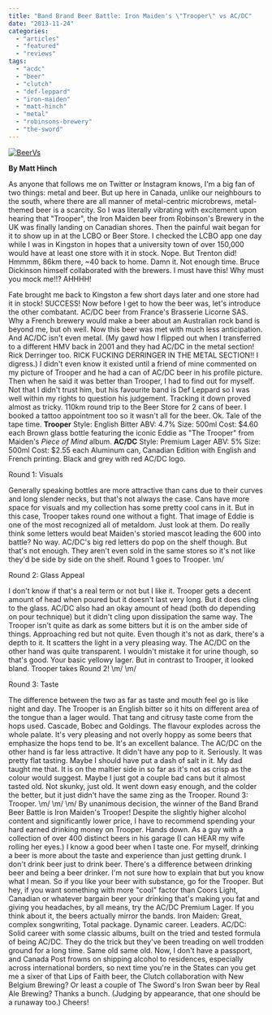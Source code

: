 ```yaml
---
title: "Band Brand Beer Battle: Iron Maiden's \"Trooper\" vs AC/DC"
date: "2013-11-24"
categories: 
  - "articles"
  - "featured"
  - "reviews"
tags: 
  - "acdc"
  - "beer"
  - "clutch"
  - "def-leppard"
  - "iron-maiden"
  - "matt-hinch"
  - "metal"
  - "robinsons-brewery"
  - "the-sword"
---
```


[![BeerVs](http://www.hellbound.ca/wp-content/uploads/2013/11/BeerVs-590x763.jpg)](http://www.hellbound.ca/wp-content/uploads/2013/11/BeerVs.jpg)

**By Matt Hinch**

As anyone that follows me on Twitter or Instagram knows, I'm a big fan of two things: metal and beer. But up here in Canada, unlike our neighbours to the south, where there are all manner of metal-centric microbrews, metal-themed beer is a scarcity. So I was literally vibrating with excitement upon hearing that "Trooper", the Iron Maiden beer from Robinson's Brewery in the UK was finally landing on Canadian shores. Then the painful wait began for it to show up in at the LCBO or Beer Store. I checked the LCBO app one day while I was in Kingston in hopes that a university town of over 150,000 would have at least one store with it in stock. Nope. But Trenton did! Hmmmm, 86km there, ~40 back to home. Damn it. Not enough time. Bruce Dickinson himself collaborated with the brewers. I must have this! Why must you mock me!!? AHHHH!

Fate brought me back to Kingston a few short days later and one store had it in stock! SUCCESS! Now before I get to how the beer was, let's introduce the other combatant. AC/DC beer from France's Brasserie Licorne SAS. Why a French brewery would make a beer about an Australian rock band is beyond me, but oh well. Now this beer was met with much less anticipation. And AC/DC isn't even metal. (My gawd how I flipped out when I transferred to a different HMV back in 2001 and they had AC/DC in the metal section! Rick Derringer too. RICK FUCKING DERRINGER IN THE METAL SECTION!! I digress.) I didn't even know it existed until a friend of mine commented on my picture of Trooper and he had a can of AC/DC beer in his profile picture. Then when he said it was better than Trooper, I had to find out for myself. Not that I didn't trust him, but his favourite band is Def Leppard so I was well within my rights to question his judgement. Tracking it down proved almost as tricky. 110km round trip to the Beer Store for 2 cans of beer. I booked a tattoo appointment too so it wasn't all for the beer. Ok. Tale of the tape time. **Trooper** Style: English Bitter ABV: 4.7% Size: 500ml Cost: $4.60 each Brown glass bottle featuring the iconic Eddie as "The Trooper" from Maiden's _Piece of Mind_ album. **AC/DC** Style: Premium Lager ABV: 5% Size: 500ml Cost: $2.55 each Aluminum can, Canadian Edition with English and French printing. Black and grey with red AC/DC logo.

Round 1: Visuals

Generally speaking bottles are more attractive than cans due to their curves and long slender necks, but that's not always the case. Cans have more space for visuals and my collection has some pretty cool cans in it. But in this case, Trooper takes round one without a fight. That image of Eddie is one of the most recognized all of metaldom. Just look at them. Do really think some letters would beat Maiden's storied mascot leading the 600 into battle? No way. AC/DC's big red letters do pop on the shelf though. But that's not enough. They aren't even sold in the same stores so it's not like they'd be side by side on the shelf. Round 1 goes to Trooper. \\m/

Round 2: Glass Appeal

I don't know if that's a real term or not but I like it. Trooper gets a decent amount of head when poured but it doesn't last very long. But it does cling to the glass. AC/DC also had an okay amount of head (both do depending on pour technique) but it didn't cling upon dissipation the same way. The Trooper isn't quite as dark as some bitters but it is on the amber side of things. Approaching red but not quite. Even though it's not as dark, there's a depth to it. It scatters the light in a very pleasing way. The AC/DC on the other hand was quite transparent. I wouldn't mistake it for urine though, so that's good. Your basic yellowy lager. But in contrast to Trooper, it looked bland. Trooper takes Round 2! \\m/ \\m/

Round 3: Taste

The difference between the two as far as taste and mouth feel go is like night and day. The Trooper is an English bitter so it hits on different area of the tongue than a lager would. That tang and citrusy taste come from the hops used. Cascade, Bobec and Goldings. The flavour explodes across the whole palate. It's very pleasing and not overly hoppy as some beers that emphasize the hops tend to be. It's an excellent balance. The AC/DC on the other hand is far less attractive. It didn't have any pop to it. Seriously. It was pretty flat tasting. Maybe I should have put a dash of salt in it. My dad taught me that. It is on the maltier side in so far as it's not as crisp as the colour would suggest. Maybe I just got a couple bad cans but it almost tasted old. Not skunky, just old. It went down easy enough, and the colder the better, but it just didn't have the same zing as the Trooper. Round 3: Trooper. \\m/ \\m/ \\m/ By unanimous decision, the winner of the Band Brand Beer Battle is Iron Maiden's Trooper! Despite the slightly higher alcohol content and significantly lower price, I have to recommend spending your hard earned drinking money on Trooper. Hands down. As a guy with a collection of over 400 distinct beers in his garage (I can HEAR my wife rolling her eyes.) I know a good beer when I taste one. For myself, drinking a beer is more about the taste and experience than just getting drunk. I don't drink beer just to drink beer. There's a difference between drinking beer and being a beer drinker. I'm not sure how to explain that but you know what I mean. So if you like your beer with substance, go for the Trooper. But hey, if you want something with more "cool" factor than Coors Light, Canadian or whatever bargain beer your drinking that's making you fat and giving you headaches, by all means, try the AC/DC Premium Lager. If you think about it, the beers actually mirror the bands. Iron Maiden: Great, complex songwriting, Total package. Dynamic career. Leaders. AC/DC: Solid career with some classic albums, built on the tried and tested formula of being AC/DC. They do the trick but they've been treading on well trodden ground for a long time. Same old same old. Now, I don't have a passport, and Canada Post frowns on shipping alcohol to residences, especially across international borders, so next time you're in the States can you get me a sixer of that Lips of Faith beer, the Clutch collaboration with New Belgium Brewing? Or least a couple of The Sword's Iron Swan beer by Real Ale Brewing? Thanks a bunch. (Judging by appearance, that one should be a runaway too.) Cheers!
